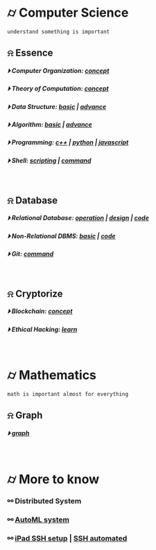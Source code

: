 

# &#x232d; Computer Science

```
understand something is important
```

## &#x237e; Essence
##### &#x23f5; Computer Organization: [concept](./essence/computer-organization/computer-organization.md)
##### &#x23f5; Theory of Computation: [concept](./essence/theory-of-computation/theory-of-computation.md)
##### &#x23f5; Data Structure: [basic](./essence/data-structure/dataStructureBasic.md) | [advance](./essence/data-structure/dataStructureAdvanced.md)
##### &#x23f5; Algorithm: [basic](./essence/algorithm/basicAlgorithm.md) | [advance]()
##### &#x23f5; Programming: [c++](./essence/programming/conceptC++.md) | [python]() | [javascript](./essence/programming/JS/)
##### &#x23f5; Shell: [scripting](./essence/shell/script.md) | [command](./essence/shell/command.md)
<br />

## &#x237e; Database 
##### &#x23f5; Relational Database: [operation](./database/RDBMS/Roperation.md) | [design](./database/RDBMS/Rdesign.md) | [code](./database/RDBMS/code/)
##### &#x23f5; Non-Relational DBMS: [basic](./database/NoSQL/basic.md) | [code](./database/NoSQL/code/)
##### &#x23f5; Git: [command](./database/Git.md)
<br />

## &#x237e; Cryptorize
##### &#x23f5; Blockchain: [concept](./cryptorize/blockchain/blockchain-concept.md)
##### &#x23f5; Ethical Hacking: [learn](./cryptorize/hacking/hacking.md)
<br />

# &#x232d; Mathematics
```
math is important almost for everything
```

## &#x237e; Graph
##### &#x23f5; [graph](./mathematics/graph.tex)
<br />

# &#x232d; More to know

### &#x26af; Distributed System
### &#x26af; [AutoML system](https://www.youtube.com/watch?v=nUzqmZyX4oU)
### &#x26af; [iPad SSH setup](https://www.youtube.com/watch?v=B-1wGwvUwm8) | [SSH automated](https://www.youtube.com/watch?v=DYYxLSrJdW8)
